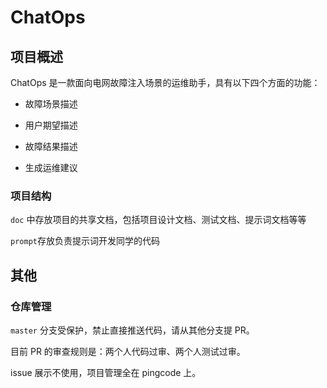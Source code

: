 # ChatOps

## 项目概述

ChatOps 是一款面向电网故障注入场景的运维助手，具有以下四个方面的功能：

- 故障场景描述

- 用户期望描述

- 故障结果描述

- 生成运维建议

### 项目结构

`doc` 中存放项目的共享文档，包括项目设计文档、测试文档、提示词文档等等

`prompt`存放负责提示词开发同学的代码

## 其他

### 仓库管理

`master` 分支受保护，禁止直接推送代码，请从其他分支提 PR。

目前 PR 的审查规则是：两个人代码过审、两个人测试过审。

issue 展示不使用，项目管理全在 pingcode 上。